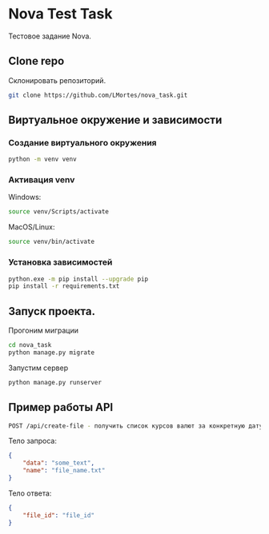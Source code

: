 # Nova Test Task

Тестовое задание Nova.

## Clone repo

Склонировать репозиторий.

```bash
git clone https://github.com/LMortes/nova_task.git
```

## Виртуальное окружение и зависимости
### Создание виртуального окружения
```bash
python -m venv venv
```
### Активация venv
Windows:
```bash
source venv/Scripts/activate
```

MacOS/Linux:
```bash
source venv/bin/activate
```
### Установка зависимостей
```bash
python.exe -m pip install --upgrade pip
pip install -r requirements.txt
```
## Запуск проекта.
Прогоним миграции
```bash
cd nova_task
python manage.py migrate
```
Запустим сервер
```bash
python manage.py runserver
```

## Пример работы API
```bash
POST /api/create-file - получить список курсов валют за конкретную дату.
```
Тело запроса:
```json
{
    "data": "some_text",
    "name": "file_name.txt"
}
```

Тело ответа:
```json
{
    "file_id": "file_id"
}
```
